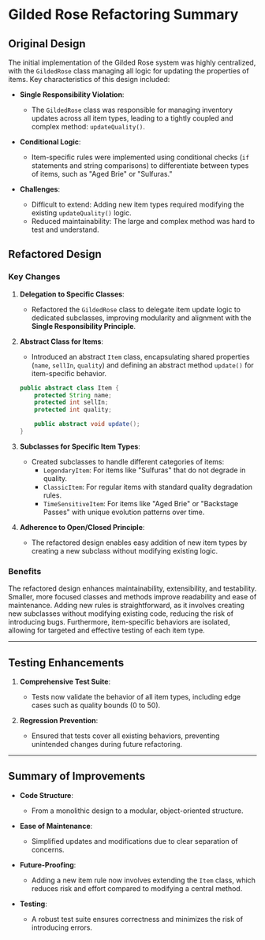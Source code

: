 # Gilded Rose Refactoring Summary

## Original Design

The initial implementation of the Gilded Rose system was highly centralized, with the `GildedRose` class managing all logic for updating the properties of items. Key characteristics of this design included:

- **Single Responsibility Violation**:

  - The `GildedRose` class was responsible for managing inventory updates across all item types, leading to a tightly coupled and complex method: `updateQuality()`.

- **Conditional Logic**:

  - Item-specific rules were implemented using conditional checks (`if` statements and string comparisons) to differentiate between types of items, such as "Aged Brie" or "Sulfuras."

- **Challenges**:

  - Difficult to extend: Adding new item types required modifying the existing `updateQuality()` logic.
  - Reduced maintainability: The large and complex method was hard to test and understand.


## Refactored Design

### Key Changes

1. **Delegation to Specific Classes**:

   - Refactored the `GildedRose` class to delegate item update logic to dedicated subclasses, improving modularity and alignment with the **Single Responsibility Principle**.

2. **Abstract Class for Items**:

   - Introduced an abstract `Item` class, encapsulating shared properties (`name`, `sellIn`, `quality`) and defining an abstract method `update()` for item-specific behavior.

   ```java
   public abstract class Item {
       protected String name;
       protected int sellIn;
       protected int quality;

       public abstract void update();
   }
   ```

3. **Subclasses for Specific Item Types**:

   - Created subclasses to handle different categories of items:
     - `LegendaryItem`: For items like "Sulfuras" that do not degrade in quality.
     - `ClassicItem`: For regular items with standard quality degradation rules.
     - `TimeSensitiveItem`: For items like "Aged Brie" or "Backstage Passes" with unique evolution patterns over time.

4. **Adherence to Open/Closed Principle**:

   - The refactored design enables easy addition of new item types by creating a new subclass without modifying existing logic.

### Benefits

The refactored design enhances maintainability, extensibility, and testability. Smaller, more focused classes and methods improve readability and ease of maintenance. Adding new rules is straightforward, as it involves creating new subclasses without modifying existing code, reducing the risk of introducing bugs. Furthermore, item-specific behaviors are isolated, allowing for targeted and effective testing of each item type.

---

## Testing Enhancements

1. **Comprehensive Test Suite**:

   - Tests now validate the behavior of all item types, including edge cases such as quality bounds (0 to 50).

2. **Regression Prevention**:

   - Ensured that tests cover all existing behaviors, preventing unintended changes during future refactoring.

---

## Summary of Improvements

- **Code Structure**:

  - From a monolithic design to a modular, object-oriented structure.

- **Ease of Maintenance**:

  - Simplified updates and modifications due to clear separation of concerns.

- **Future-Proofing**:

  - Adding a new item rule now involves extending the `Item` class, which reduces risk and effort compared to modifying a central method.

- **Testing**:

  - A robust test suite ensures correctness and minimizes the risk of introducing errors.

